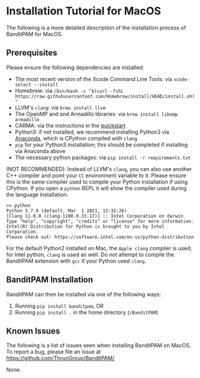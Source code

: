# Installation Tutorial for MacOS

The following is a more detailed description of the installation process of BanditPAM for MacOS.

## Prerequisites
Please ensure the following dependencies are installed:
 - The most recent version of the Xcode Command Line Tools: via `xcode-select --install`
 - Homebrew: via `/bin/bash -c "$(curl -fsSL https://raw.githubusercontent.com/Homebrew/install/HEAD/install.sh)"`
 - LLVM's `clang`: via `brew install llvm`
 - The OpenMP and and Armadillo libraries: via `brew install libomp armadillo`
 - CARMA: via the instructions in the [quickstart](https://github.com/ThrunGroup/BanditPAM#install-the-repo-and-its-dependencies)
 - Python3: if not installed, we recommend installing Python3 via [Anaconda](https://www.anaconda.com/products/individual), which is CPython compiled with `clang`
 - `pip` for your Python3 installation; this should be completed if installing via Anaconda above
 - The necessary python packages: via `pip install -r requirements.txt`

(NOT RECOMMENDED): Instead of LLVM's `clang`, you can also use another C++ compiler and point your `CC` environment variable to it. Please ensure this is the same compiler used to compile your Python installation if using CPython. If you open a `python` REPL it will show the compiler used during the language installation:

 ```
 >> python
Python 3.7.9 (default, Mar  1 2021, 13:32:26)
[Clang 11.0.0 (clang-1100.0.33.17)] :: Intel Corporation on darwin
Type "help", "copyright", "credits" or "license" for more information.
Intel(R) Distribution for Python is brought to you by Intel Corporation.
Please check out: https://software.intel.com/en-us/python-distribution
```

For the default Python2 installed on Mac, the `Apple clang` compiler is used; for Intel python, `clang` is used as well. Do not attempt to compile the BanditPAM extension with `gcc` if your Python used `clang`.

## BanditPAM Installation

BanditPAM can then be installed via one of the following ways:
1) Running `pip install banditpam`, OR
2) Running `pip install .` in the home directory (`/BanditPAM`)

## Known Issues 
The following is a list of issues seen when installing BanditPAM on MacOS. To report a bug, please file an issue at https://github.com/ThrunGroup/BanditPAM/

None.
